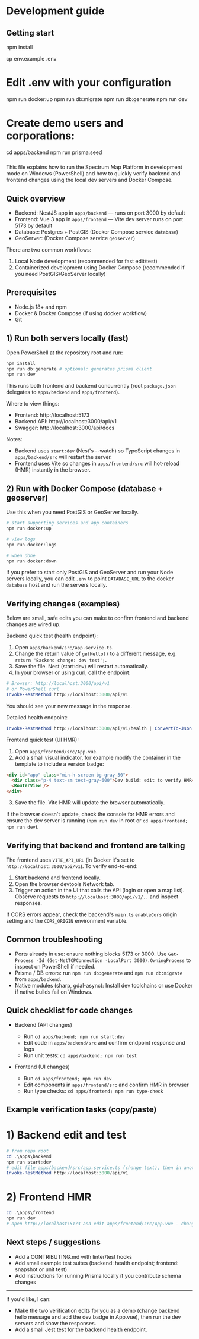 # Development guide

## Getting start
npm install

cp env.example .env
# Edit .env with your configuration

npm run docker:up
npm run db:migrate
npm run db:generate
npm run dev


# Create demo users and corporations:
cd apps/backend
npm run prisma:seed

#####

This file explains how to run the Spectrum Map Platform in development mode on Windows (PowerShell) and how to quickly verify backend and frontend changes using the local dev servers and Docker Compose.

## Quick overview

- Backend: NestJS app in `apps/backend` — runs on port 3000 by default
- Frontend: Vue 3 app in `apps/frontend` — Vite dev server runs on port 5173 by default
- Database: Postgres + PostGIS (Docker Compose service `database`)
- GeoServer: (Docker Compose service `geoserver`)

There are two common workflows:

1. Local Node development (recommended for fast edit/test)
2. Containerized development using Docker Compose (recommended if you need PostGIS/GeoServer locally)

## Prerequisites

- Node.js 18+ and npm
- Docker & Docker Compose (if using docker workflow)
- Git

## 1) Run both servers locally (fast)

Open PowerShell at the repository root and run:

```powershell
npm install
npm run db:generate # optional: generates prisma client
npm run dev
```

This runs both frontend and backend concurrently (root `package.json` delegates to `apps/backend` and `apps/frontend`).

Where to view things:
- Frontend: http://localhost:5173
- Backend API: http://localhost:3000/api/v1
- Swagger: http://localhost:3000/api/docs

Notes:
- Backend uses `start:dev` (Nest's --watch) so TypeScript changes in `apps/backend/src` will restart the server.
- Frontend uses Vite so changes in `apps/frontend/src` will hot-reload (HMR) instantly in the browser.

## 2) Run with Docker Compose (database + geoserver)

Use this when you need PostGIS or GeoServer locally.

```powershell
# start supporting services and app containers
npm run docker:up

# view logs
npm run docker:logs

# when done
npm run docker:down
```

If you prefer to start only PostGIS and GeoServer and run your Node servers locally, you can edit `.env` to point `DATABASE_URL` to the docker `database` host and run the servers locally.

## Verifying changes (examples)

Below are small, safe edits you can make to confirm frontend and backend changes are wired up.

Backend quick test (health endpoint):

1. Open `apps/backend/src/app.service.ts`.
2. Change the return value of `getHello()` to a different message, e.g. `return 'Backend change: dev test';`.
3. Save the file. Nest (start:dev) will restart automatically.
4. In your browser or using curl, call the endpoint:

```powershell
# Browser: http://localhost:3000/api/v1
# or PowerShell curl
Invoke-RestMethod http://localhost:3000/api/v1
```

You should see your new message in the response.

Detailed health endpoint:

```powershell
Invoke-RestMethod http://localhost:3000/api/v1/health | ConvertTo-Json -Depth 5
```

Frontend quick test (UI HMR):

1. Open `apps/frontend/src/App.vue`.
2. Add a small visual indicator, for example modify the container in the template to include a version badge:

```html
<div id="app" class="min-h-screen bg-gray-50">
  <div class="p-4 text-sm text-gray-600">Dev build: edit to verify HMR</div>
  <RouterView />
</div>
```

3. Save the file. Vite HMR will update the browser automatically.

If the browser doesn't update, check the console for HMR errors and ensure the dev server is running (`npm run dev` in root or `cd apps/frontend; npm run dev`).

## Verifying that backend and frontend are talking

The frontend uses `VITE_API_URL` (in Docker it's set to `http://localhost:3000/api/v1`). To verify end-to-end:

1. Start backend and frontend locally.
2. Open the browser devtools Network tab.
3. Trigger an action in the UI that calls the API (login or open a map list). Observe requests to `http://localhost:3000/api/v1/..` and inspect responses.

If CORS errors appear, check the backend's `main.ts` `enableCors` origin setting and the `CORS_ORIGIN` environment variable.

## Common troubleshooting

- Ports already in use: ensure nothing blocks 5173 or 3000. Use `Get-Process -Id (Get-NetTCPConnection -LocalPort 3000).OwningProcess` to inspect on PowerShell if needed.
- Prisma / DB errors: run `npm run db:generate` and `npm run db:migrate` from `apps/backend`.
- Native modules (sharp, gdal-async): Install dev toolchains or use Docker if native builds fail on Windows.

## Quick checklist for code changes

- Backend (API changes)
  - Run `cd apps/backend; npm run start:dev`
  - Edit code in `apps/backend/src` and confirm endpoint response and logs
  - Run unit tests: `cd apps/backend; npm run test`

- Frontend (UI changes)
  - Run `cd apps/frontend; npm run dev`
  - Edit components in `apps/frontend/src` and confirm HMR in browser
  - Run type checks: `cd apps/frontend; npm run type-check`

## Example verification tasks (copy/paste)

# 1) Backend edit and test
```powershell
# from repo root
cd .\apps\backend
npm run start:dev
# edit file apps/backend/src/app.service.ts (change text), then in another shell:
Invoke-RestMethod http://localhost:3000/api/v1
```

# 2) Frontend HMR
```powershell
cd .\apps\frontend
npm run dev
# open http://localhost:5173 and edit apps/frontend/src/App.vue - changes should appear live
```

## Next steps / suggestions

- Add a CONTRIBUTING.md with linter/test hooks
- Add small example test suites (backend: health endpoint; frontend: snapshot or unit test)
- Add instructions for running Prisma locally if you contribute schema changes

---

If you'd like, I can:
- Make the two verification edits for you as a demo (change backend hello message and add the dev badge in App.vue), then run the dev servers and show the responses.
- Add a small Jest test for the backend health endpoint.
